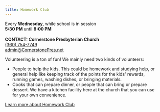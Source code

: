 ```yaml
---
title: Homework Club
---
```

Every **Wednesday**, while school is in session\
**5:30 PM** until **8:00 PM**\
\
**CONTACT: Cornerstone Presbyterian Church**\
[(360) 754-7749](tel:360-754-7749)\
[admin@CornerstonePres.net](mailto:admin@cornerstonepres.net)

Volunteering is a ton of fun! We mainly need two kinds of volunteers:

* People to help the kids. This could be homework and studying help, or general help like keeping track of the points for the kids' rewards, running games, washing dishes, or bringing materials.
* Cooks that can prepare dinner, or people that can bring or prepare dessert. We have a kitchen facility here at the church that you can use for your own convenience.

[Learn more about Homework Club](youth.html#homework-club)
